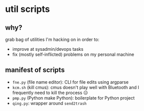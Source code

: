 # util scripts

## why?

grab bag of utilities I'm hacking on in order to: 

* improve at sysadmin/devops tasks
* fix (mostly self-inflicted) problems on my personal machine

## manifest of scripts

- `fne.py` (file name editor): CLI for file edits using argparse
- `kcm.sh` (kill cmus): cmus doesn't play well with Bluetooth and I frequently need to kill the process 😑
- `pmp.py` (Python make Python): boilerplate for Python project
- `qing.py`: wrapper around `send2trash`
